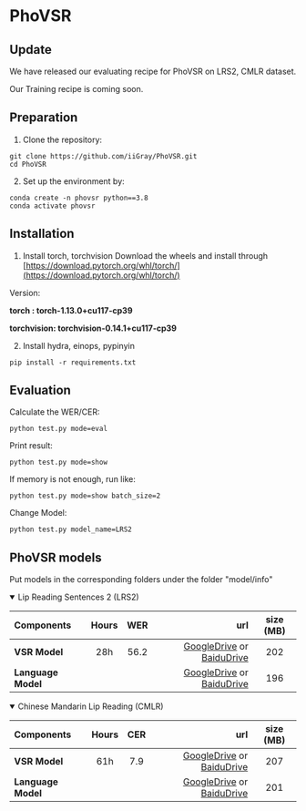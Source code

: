 # PhoVSR

## Update

We have released our evaluating recipe for PhoVSR on LRS2, CMLR dataset.

Our Training recipe is coming soon.

## Preparation
1. Clone the repository:
```
git clone https://github.com/iiGray/PhoVSR.git
cd PhoVSR
```


2. Set up the environment by:
```
conda create -n phovsr python==3.8
conda activate phovsr
```

## Installation

1. Install torch, torchvision
Download the wheels and install through
[https://download.pytorch.org/whl/torch/](https://download.pytorch.org/whl/torch/)

Version:

**torch : torch-1.13.0+cu117-cp39**

**torchvision: torchvision-0.14.1+cu117-cp39**


2. Install hydra, einops, pypinyin

```
pip install -r requirements.txt
```


## Evaluation
Calculate the WER/CER:
```
python test.py mode=eval
```
Print result:
```
python test.py mode=show
```

If memory is not enough, run like:
```
python test.py mode=show batch_size=2 
```

Change Model:
```
python test.py model_name=LRS2
```

## PhoVSR models


Put models in the corresponding folders under the folder "model/info"


<details open>

<summary>Lip Reading Sentences 2 (LRS2)</summary>

<p> </p>

|     Components        |  Hours| WER  |                               url                                         |  size (MB)  |
|:----------------------|:-----:|:-----:|-----------------------------------------------------------------------------------:|:-----------:|
|   **VSR Model**       | 28h |    56.2 |[GoogleDrive]() or [BaiduDrive](https://pan.baidu.com/s/1YgCUp0rOxVdA6Ww5DvEK6A?pwd=bz4p)   |     202     |
|   **Language Model**  |     |         | [GoogleDrive]() or [BaiduDrive](https://pan.baidu.com/s/1x3LmxkFpxgfMxmnLXKlXfQ?pwd=epmu)   |     196     |

</details>




<details open>

<summary>Chinese Mandarin Lip Reading (CMLR)</summary>

<p> </p>

|     Components        |  Hours| CER  |                               url                                         |  size (MB)  |
|:----------------------|:-----:|:-----:|-----------------------------------------------------------------------------------:|:-----------:|
|   **VSR Model**       | 61h |    7.9 |    [GoogleDrive](https://drive.google.com/file/d/1g6Oyjl6SjkVwLDYv4BVT2ShQZ_rlsyyu/view?usp=drive_link) or [BaiduDrive](https://pan.baidu.com/s/14IoqyjXF1mFGA5jAiw6ygQ?pwd=exd5)    |     207    |
|   **Language Model**  |     |         |   [GoogleDrive](https://drive.google.com/file/d/1VxJlTzb54KZVsY6g7Ra3xLEMvIRs0nFc/view?usp=sharing) or [BaiduDrive](https://pan.baidu.com/s/12Ed2Who3CXDAWKJBwfM6Mg?pwd=39vj) |     201    |

</details>
